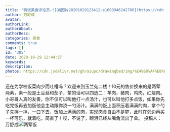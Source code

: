 ```yaml
---
title: "特派美食评论员-![QQ图片20201029123412-e1603946242780](https://cdn.jsdelivr.net/gh/aiupc/drawingbed/img/QQ%E5%9B%BE%E7%89%8720201029123412-e1603946242780.jpg)（不知道名字\U0001F602）"
author: 万舒成
avatar: 
authorLink: 
authorAbout: 
authorDesc: 
categories: 美食
comments: true
tags: []
id: '305'
date: 2020-10-29 12:44:37
keywords:
description:
photos: https://cdn.jsdelivr.net/gh/aiupc/drawingbed/img/%E4%B8%A4%E8%8D%A4%E9%A5%AD.jpeg
---
```


还在为学校饭菜肉少而吐槽吗？欢迎来到玉兰苑二楼！10元的售价换来的是两荤两素，素一般是土豆丝和茄子，荤的话可以四选二：羊肉，猪肉，鸡肉，红烧肉。小哥哥人真的友善，你不仅可以叫他打一点汤汁，也可以叫他打多点饭，如果你先吃完饭再去加饭他会主动跟你浇一勺汤汁。满满的饭上面积压着满满的肉，拿个勺子先拌一拌，一口下去，饭加上满满的肉，实现肉食自由不是梦，此时在旁边再买一杯可乐，就着吃，简直了！哎，不说了，眼泪已经从嘴角流出了:weary:。 投稿人：万舒成![两荤饭](https://cdn.jsdelivr.net/gh/aiupc/drawingbed/img/%E4%B8%A4%E8%8D%A4%E9%A5%AD.jpeg)
